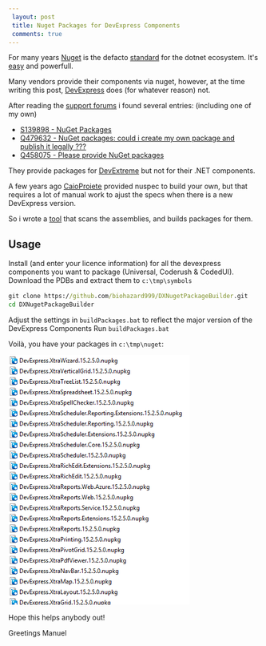 ```yaml
---
 layout: post 
 title: Nuget Packages for DevExpress Components
 comments: true
---
```

For many years [Nuget](//nuget.org) is the defacto [standard](//www.hanselman.com/blog/NuGetForTheEnterpriseNuGetInAContinuousIntegrationAutomatedBuildSystem.aspx) for the dotnet ecosystem. It's [easy](//www.hanselman.com/blog/CreatingANuGetPackageIn7EasyStepsPlusUsingNuGetToIntegrateASPNETMVC3IntoExistingWebFormsApplications.aspx) and powerfull.

Many vendors provide their components via nuget, however, at the time writing this post, [DevExpress](//devexpress.com) does (for whatever reason) not.

<!-- more -->

After reading the [support forums](//www.devexpress.com/support/center) i found several entries: (including one of my own)

- [S139898 - NuGet Packages](//www.devexpress.com/support/center/Question/Details/S139898)
- [Q479632 - NuGet packages: could i create my own package and publish it legally ???](//www.devexpress.com/Support/Center/Question/Details/Q479632)
- [Q458075 - Please provide NuGet packages](//www.devexpress.com/Support/Center/Question/Details/Q458075)

They provide packages for [DevExtreme](//www.nuget.org/packages?q=DevExtreme+) but not for their .NET components.

A few years ago [CaioProiete](/github.com/CaioProiete) provided nuspec to build your own, but that requires a lot of manual work to ajust the specs when there is a new DevExpress version.

So i wrote a [tool](//github.com/biohazard999/DXNugetPackageBuilder/) that scans the assemblies, and builds packages for them.

## Usage

Install (and enter your licence information) for all the devexpress components you want to package (Universal, Coderush & CodedUI). 
Download the PDBs and extract them to `c:\tmp\symbols`

```cmd
git clone https://github.com/biohazard999/DXNugetPackageBuilder.git
cd DXNugetPackageBuilder
```
Adjust the settings in `buildPackages.bat` to reflect the major version of the DevExpress Components
Run `buildPackages.bat`

Voilà, you have your packages in `c:\tmp\nuget`:

![DX-Nuget-Packages in Windows Explorer](/img/posts/2016/2016-02-26-dx-nuget.png)

Hope this helps anybody out!

Greetings Manuel 